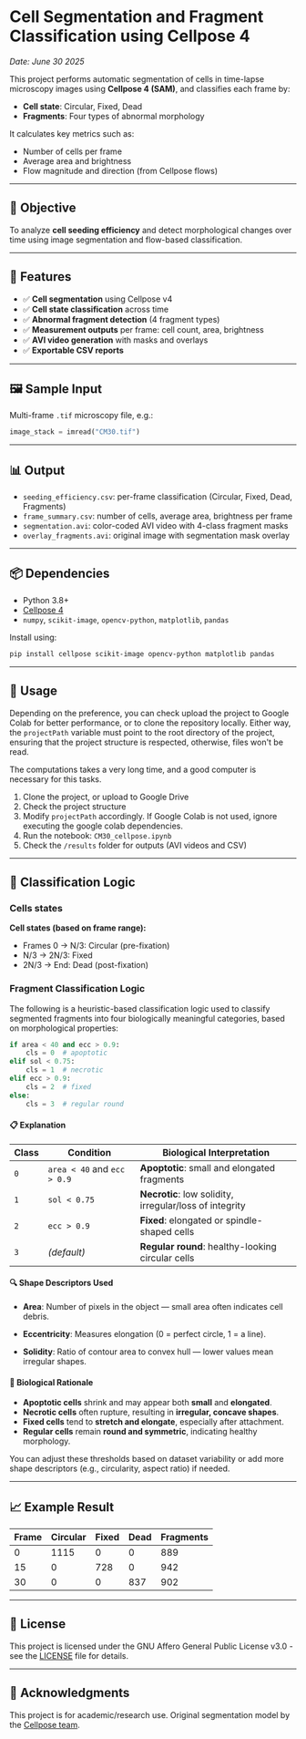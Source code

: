 # Cell Segmentation and Fragment Classification using Cellpose 4

*Date: June 30 2025*

This project performs automatic segmentation of cells in time-lapse microscopy images using **Cellpose 4 (SAM)**, and classifies each frame by:
- **Cell state**: Circular, Fixed, Dead
- **Fragments**: Four types of abnormal morphology

It calculates key metrics such as:
- Number of cells per frame
- Average area and brightness
- Flow magnitude and direction (from Cellpose flows)

---

## 📌 Objective

To analyze **cell seeding efficiency** and detect morphological changes over time using image segmentation and flow-based classification.

---

## 📂 Features

- ✅ **Cell segmentation** using Cellpose v4
- ✅ **Cell state classification** across time
- ✅ **Abnormal fragment detection** (4 fragment types)
- ✅ **Measurement outputs** per frame: cell count, area, brightness
- ✅ **AVI video generation** with masks and overlays
- ✅ **Exportable CSV reports**

---

## 🖼️ Sample Input

Multi-frame `.tif` microscopy file, e.g.:

```python
image_stack = imread("CM30.tif")
```

---

## 📊 Output

* `seeding_efficiency.csv`: per-frame classification (Circular, Fixed, Dead, Fragments)
* `frame_summary.csv`: number of cells, average area, brightness per frame
* `segmentation.avi`: color-coded AVI video with 4-class fragment masks
* `overlay_fragments.avi`: original image with segmentation mask overlay

---

## 📦 Dependencies

* Python 3.8+
* [Cellpose 4](https://github.com/MouseLand/cellpose)
* `numpy`, `scikit-image`, `opencv-python`, `matplotlib`, `pandas`

Install using:

```bash
pip install cellpose scikit-image opencv-python matplotlib pandas
```

---

## 🚀 Usage

Depending on the preference, you can check upload the project to Google Colab for better performance, or to clone the repository locally. Either way, the `projectPath` variable must point to the root directory of the project, ensuring that the project structure is respected, otherwise, files won't be read.

The computations takes a very long time, and a good computer is necessary for this tasks.

1. Clone the project, or upload to Google Drive
2. Check the project structure
3. Modify `projectPath` accordingly. If Google Colab is not used, ignore executing the google colab dependencies.
4. Run the notebook: `CM30_cellpose.ipynb`
5. Check the `/results` folder for outputs (AVI videos and CSV)

---

## 🧠 Classification Logic

### Cells states
**Cell states (based on frame range):**

* Frames 0 → N/3: Circular (pre-fixation)
* N/3 → 2N/3: Fixed
* 2N/3 → End: Dead (post-fixation)

### Fragment Classification Logic

The following is a heuristic-based classification logic used to classify segmented fragments into four biologically meaningful categories, based on morphological properties:

```python
if area < 40 and ecc > 0.9:
    cls = 0  # apoptotic
elif sol < 0.75:
    cls = 1  # necrotic
elif ecc > 0.9:
    cls = 2  # fixed
else:
    cls = 3  # regular round
```

#### 📋 Explanation

| Class | Condition                   | Biological Interpretation                               |
| ----- | --------------------------- | ------------------------------------------------------- |
| `0`   | `area < 40` and `ecc > 0.9` | **Apoptotic**: small and elongated fragments            |
| `1`   | `sol < 0.75`                | **Necrotic**: low solidity, irregular/loss of integrity |
| `2`   | `ecc > 0.9`                 | **Fixed**: elongated or spindle-shaped cells            |
| `3`   | *(default)*                 | **Regular round**: healthy-looking circular cells       |

#### 🔍 Shape Descriptors Used

* **Area**: Number of pixels in the object — small area often indicates cell debris.

* **Eccentricity**: Measures elongation (0 = perfect circle, 1 = a line).

* **Solidity**: Ratio of contour area to convex hull — lower values mean irregular shapes.

#### 🧬 Biological Rationale

* **Apoptotic cells** shrink and may appear both **small** and **elongated**.
* **Necrotic cells** often rupture, resulting in **irregular, concave shapes**.
* **Fixed cells** tend to **stretch and elongate**, especially after attachment.
* **Regular cells** remain **round and symmetric**, indicating healthy morphology.

You can adjust these thresholds based on dataset variability or add more shape descriptors (e.g., circularity, aspect ratio) if needed.

---

## 📈 Example Result

| Frame | Circular | Fixed | Dead | Fragments |
| ----- | -------- | ----- | ---- | --------- |
| 0     | 1115     | 0     | 0    | 889       |
| 15    | 0        | 728   | 0    | 942       |
| 30    | 0        | 0     | 837  | 902       |

---

## 📄 License

This project is licensed under the GNU Affero General Public License v3.0 - see the [LICENSE](LICENSE) file for details.

---

## 🤝 Acknowledgments
This project is for academic/research use. Original segmentation model by the [Cellpose team](https://www.cellpose.org/).

